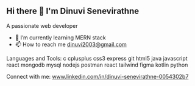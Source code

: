 ## Hi there 👋 I'm Dinuvi Senevirathne

A passionate web developer 

- 🌱 I’m currently learning MERN stack
- 📫 How to reach me dinuvi2003@gmail.com


Languages and Tools:
c cplusplus css3 express git html5 java javascript react mongodb mysql nodejs postman react tailwind figma kotlin python

Connect with me:
www.linkedin.com/in/dinuvi-senevirathne-0054302b7

<!--
**dinuvi2003/dinuvi2003** is a ✨ _special_ ✨ repository because its `README.md` (this file) appears on your GitHub profile.

Here are some ideas to get you started:

- 🔭 I’m currently working on ...
- 🌱 I’m currently learning ...
- 👯 I’m looking to collaborate on ...
- 🤔 I’m looking for help with ...
- 💬 Ask me about ...
- 📫 How to reach me: ...
- 😄 Pronouns: ...
- ⚡ Fun fact: ...
-->

